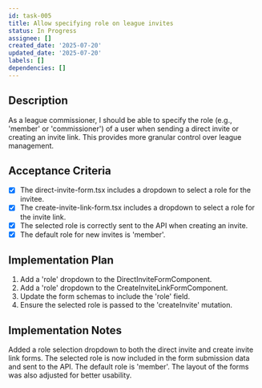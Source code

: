 ```yaml
---
id: task-005
title: Allow specifying role on league invites
status: In Progress
assignee: []
created_date: '2025-07-20'
updated_date: '2025-07-20'
labels: []
dependencies: []
---
```


## Description

As a league commissioner, I should be able to specify the role (e.g., 'member' or 'commissioner') of a user when sending a direct invite or creating an invite link. This provides more granular control over league management.

## Acceptance Criteria

- [x] The direct-invite-form.tsx includes a dropdown to select a role for the invitee.
- [x] The create-invite-link-form.tsx includes a dropdown to select a role for the invite link.
- [x] The selected role is correctly sent to the API when creating an invite.
- [x] The default role for new invites is 'member'.

## Implementation Plan

1. Add a 'role' dropdown to the DirectInviteFormComponent.
2. Add a 'role' dropdown to the CreateInviteLinkFormComponent.
3. Update the form schemas to include the 'role' field.
4. Ensure the selected role is passed to the 'createInvite' mutation.

## Implementation Notes

Added a role selection dropdown to both the direct invite and create invite link forms. The selected role is now included in the form submission data and sent to the API. The default role is 'member'. The layout of the forms was also adjusted for better usability.

